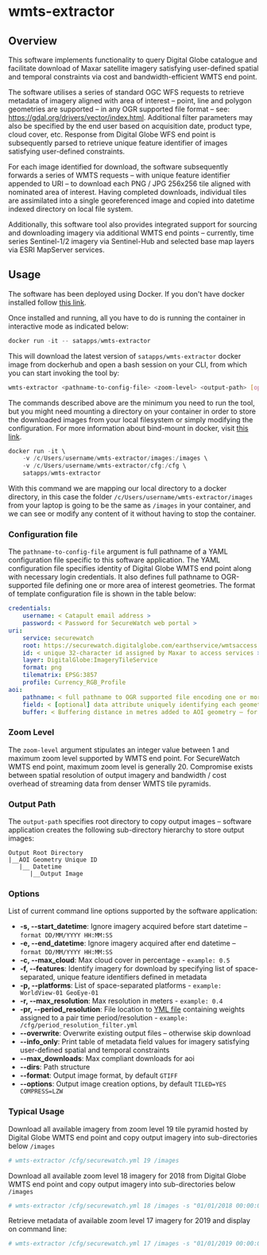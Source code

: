 # wmts-extractor

## Overview

This software implements functionality to query Digital Globe catalogue and facilitate download of Maxar satellite 
imagery satisfying user-defined spatial and temporal constraints via cost and bandwidth-efficient WMTS end point.

The software utilises a series of standard OGC WFS requests to retrieve metadata of imagery aligned with area of 
interest – point, line and polygon geometries are supported – in any OGR supported file format – 
see: <https://gdal.org/drivers/vector/index.html>. Additional filter parameters may also be specified by the end user 
based on acquisition date, product type, cloud cover, etc. Response from Digital Globe WFS end point is subsequently 
parsed to retrieve unique feature identifier of images satisfying user-defined constraints.

For each image identified for download, the software subsequently forwards a series of WMTS requests – with unique 
feature identifier appended to URI – to download each PNG / JPG 256x256 tile aligned with nominated area of interest. 
Having completed downloads, individual tiles are assimilated into a single georeferenced image and copied into datetime 
indexed directory on local file system.

Additionally, this software tool also provides integrated support for sourcing and downloading imagery via additional 
WMTS end points – currently, time series Sentinel-1/2 imagery via Sentinel-Hub and selected base map layers via ESRI 
MapServer services.

## Usage

The software has been deployed using Docker. If you don't have docker installed follow 
[this link](https://docs.docker.com/desktop/windows/install/).

Once installed and running, all you have to do is running the container in interactive mode as 
indicated below:

```powershell
docker run -it -- satapps/wmts-extractor
```

This will download the latest version of `satapps/wmts-extractor` docker image from dockerhub and open a bash session
on your CLI, from which you can start invoking the tool by:

``` bash
wmts-extractor <pathname-to-config-file> <zoom-level> <output-path> [options]
```

The commands described above are the minimum you need to run the tool, but you might need mounting a directory on your
container in order to store the downloaded images from your local filesystem or simply modifying the configuration. For 
more information about bind-mount in docker, visit [this link](https://docs.docker.com/storage/bind-mounts/).

```powershell
docker run -it \
    -v /c/Users/username/wmts-extractor/images:/images \
    -v /c/Users/username/wmts-extractor/cfg:/cfg \
    satapps/wmts-extractor
```

With this command we are mapping our local directory to a docker directory, in this case the folder 
`/c/Users/username/wmts-extractor/images` from your laptop is going to be the same as `/images` in your container, and 
we can see or modify any content of it without having to stop the container.

### Configuration file

The ``pathname-to-config-file`` argument is full pathname of a YAML configuration file specific to this software 
application. The YAML configuration file specifies identity of Digital Globe WMTS end point along with necessary login 
credentials. It also defines full pathname to OGR-supported file defining one or more area of interest geometries. The 
format of template configuration file is shown in the table below:

``` yaml
credentials:
    username: < Catapult email address >
    password: < Password for SecureWatch web portal >
uri:
    service: securewatch
    root: https://securewatch.digitalglobe.com/earthservice/wmtsaccess
    id: < unique 32-character id assigned by Maxar to access services >
    layer: DigitalGlobe:ImageryTileService
    format: png
    tilematrix: EPSG:3857
    profile: Currency_RGB_Profile
aoi:
    pathname: < full pathname to OGR supported file encoding one or more Point, Line or Polygon geometries >
    field: < [optional] data attribute uniquely identifying each geometry feature in nominated AOI file – for example osm_id. Attribute value is appended to output filename / output directory structure – defaults to {GeometryType} {Index} >
    buffer: < Buffering distance in metres added to AOI geometry – for point geometries, buffer distance is utilised to create bounding box centred on nominated point location >
```

### Zoom Level

The ``zoom-level`` argument stipulates an integer value between 1 and maximum zoom level supported by WMTS end point. 
For SecureWatch WMTS end point, maximum zoom level is generally 20. Compromise exists between spatial resolution of 
output imagery and bandwidth / cost overhead of streaming data from denser WMTS tile pyramids.

### Output Path

The ``output-path`` specifies root directory to copy output images – software application creates the following 
sub-directory hierarchy to store output images:

``` text
Output Root Directory
|__AOI Geometry Unique ID
   |__ Datetime
      |__Output Image
```

### Options

List of current command line options supported by the software application:

- **-s, --start_datetime**: Ignore imagery acquired before start datetime – `format DD/MM/YYYY HH:MM:SS`
- **-e, --end_datetime**: Ignore imagery acquired after end datetime – `format DD/MM/YYYY HH:MM:SS`
- **-c, --max_cloud**: Max cloud cover in percentage - `example: 0.5`
- **-f, --features**: Identify imagery for download by specifying list of space-separated, unique feature identifiers 
defined in metadata
- **-p, --platforms**: List of space-separated platforms - `example: WorldView-01 GeoEye-01`
- **-r, --max_resolution**: Max resolution in meters - `example: 0.4`
- **-pr, --period_resolution**: File location to [YML file](cfg/period_resolution_filter.yml) containing weights 
assigned to a pair time period/resolution - `example: /cfg/period_resolution_filter.yml`
- **--overwrite**: Overwrite existing output files – otherwise skip download
- **--info_only**: Print table of metadata field values for imagery satisfying user-defined spatial and temporal 
constraints
- **--max_downloads**: Max compliant downloads for aoi
- **--dirs**: Path structure
- **--format**: Output image format, by default `GTIFF`
- **--options**: Output image creation options, by default `TILED=YES COMPRESS=LZW`

### Typical Usage

Download all available imagery from zoom level 19 tile pyramid hosted by Digital Globe WMTS end point and copy output 
imagery into sub-directories below `/images`

``` bash
# wmts-extractor /cfg/securewatch.yml 19 /images
```

Download all available zoom level 18 imagery for 2018 from Digital Globe WMTS end point and copy output imagery into 
sub-directories below `/images`

``` bash
# wmts-extractor /cfg/securewatch.yml 18 /images -s "01/01/2018 00:00:00" -e "31/12/2018 23:59:59"
```

Retrieve metadata of available zoom level 17 imagery for 2019 and display on command line:

``` bash
# wmts-extractor /cfg/securewatch.yml 17 /images -s "01/01/2019 00:00:00" -e "31/12/2019 23:59:59" --info_only
```
